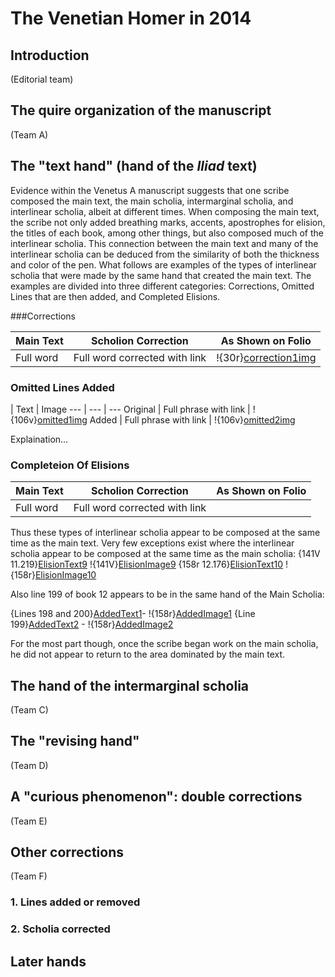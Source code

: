 # The Venetian Homer in 2014 #

## Introduction

(Editorial team)

## The quire organization of the manuscript ##

(Team A)

## The "text hand" (hand of the *Iliad* text) ##

Evidence within the Venetus A manuscript suggests that one scribe composed the main text, the main scholia, intermarginal scholia, and interlinear scholia, albeit at different times. When composing the main text, the scribe not only added breathing marks, accents, apostrophes for elision, the titles of each book, among other things, but also composed much of the interlinear scholia. This connection between the main text and many of the interlinear scholia can be deduced from the similarity of both the thickness and color of the pen. What follows are examples of the types of  interlinear scholia that were made by the same hand that created the main text. The examples are divided into three different categories: Corrections, Omitted Lines that are then added, and Completed Elisions. 

###Corrections

Main Text | Scholion Correction | As Shown on Folio
--- | --- | ---
Full word | Full word corrected with link | !{30r}[correction1img]

[correction1img]: urn:cite:hmt:vaimg.VA030RN-0031@0.1632,0.4303,0.0302,0.0235

### Omitted Lines Added

 | Text | Image
--- | --- | ---
Original | Full phrase with link | !{106v}[omitted1img]
Added | Full phrase with link | !{106v}[omitted2img]

Explaination...

[omitted1img]: urn:cite:hmt:vaimg.VA106VN-0609@0.4064,0.8074,0.4194,0.0211
[omitted2img]: urn:cite:hmt:vaimg.VA106VN-0609@0.4414,0.5508,0.4735,0.0241

### Completeion Of Elisions

Main Text | Scholion Correction | As Shown on Folio
--- | --- | ---
Full word | Full word corrected with link |

Thus these types of interlinear scholia appear to be composed at the same time as the main text. Very few exceptions exist where the interlinear scholia appear to be composed at the same time as the main scholia:
{141V 11.219}[ElisionText9] !{141V}[ElisionImage9] 
{158r 12.176}[ElisionText10] !{158r}[ElisionImage10]

Also line 199 of book 12 appears to be in the same hand of the Main Scholia:

{Lines 198 and 200}[AddedText1]- !{158r}[AddedImage1]
{Line 199}[AddedText2] - !{158r}[AddedImage2]

 For the most part though, once the scribe began work on the main scholia, he did not appear to return to the area dominated by the main text.

[ElisionText1]: urn:cts:greekLit:tlg0012.tlg001.msA:3.425
[ElisionText2]: urn:cts:greekLit:tlg0012.tlg001.msA:9.673
[ElisionText3]: urn:cts:greekLit:tlg0012.tlg001.msA:9.675
[ElisionText4]: urn:cts:greekLit:tlg0012.tlg001.msA:10.154
[ElisionText5]: urn:cts:greekLit:tlg0012.tlg001.msA:10.289 
[ElisionText6]: urn:cts:greekLit:tlg0012.tlg001.msA:10.378 
[ElisionText7]: urn:cts:greekLit:tlg0012.tlg001.msA:10.520 
[ElisionText8]: urn:cts:greekLit:tlg0012.tlg001.msA:10.529
[ElisionText9]: urn:cts:greekLit:tlg0012.tlg001.msA:11.219
[ElisionText10]: urn:cts:greekLit:tlg0012.tlg001.msA:12.176
[AddedText1]: urn:cts:greekLit:tlg0012.tlg001.msA:12.198
[AddedText2]: urn:cts:greekLit:tlg0012.tlg001.msA:12.200
[ElisionImage1]: urn:cite:hmt:vaimg.VA050RN-0051@0.1486,0.6531,0.0457,0.0217
[ElisionImage2]: urn:cite:hmt:vaimg.VA125RN-0297@0.2533,0.3848,0.0226,0.0229
[ElisionImage3]: urn:cite:hmt:vaimg.VA125RN-0297@0.3603,0.4268,0.0353,0.0195
[ElisionImage4]: urn:cite:hmt:vaimg.VA129RN-0301@0.1714,0.2624,0.071,0.0214
[ElisionImage5]: urn:cite:hmt:vaimg.VA131VN-0634@0.4855,0.4592,0.0573,0.0201
[ElisionImage6]: urn:cite:hmt:vaimg.VA133VN-0635@0.4842,0.2692,0.0915,0.0204
[ElisionImage7]: urn:cite:hmt:vaimg.VA136RN-0308@0.352,0.5246,0.0328,0.0233
[ElisionImage8]: urn:cite:hmt:vaimg.VA136VN-0638@0.5119,0.2477,0.0761,0.022
[ElisionImage9]: urn:cite:hmt:vaimg.VA141VN-0643@0.7841,0.5716,0.0615,0.018
[ElisionImage10]: urn:cite:hmt:vaimg.VA158RN-0329@0.5105,0.2067,0.0731,0.0217
[AddedImage1]: urn:cite:hmt:vaimg.VA158RN-0329@0.1484,0.5871,0.4268,0.0391
[AddedImage2]: urn:cite:hmt:vaimg.VA158RN-0329@0.1838,0.8252,0.3137,0.025

## The hand of the intermarginal scholia ##


(Team C)


## The "revising hand" ##

(Team D)


## A "curious phenomenon":  double corrections ##


(Team E)


## Other corrections ##

(Team F)

### 1. Lines added or removed ###

### 2. Scholia corrected ###


## Later hands ##





